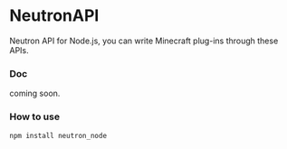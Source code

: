 # NeutronAPI
Neutron API for Node.js, you can write Minecraft plug-ins through these APIs.

### Doc

coming soon.

### How to use

```bash
npm install neutron_node
```
